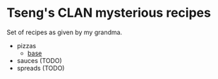 # Tseng's CLAN mysterious recipes

Set of recipes as given by my grandma.

- pizzas
    - [base](./pizzas/base.md)
- sauces (TODO)
- spreads (TODO)